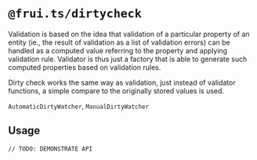 # `@frui.ts/dirtycheck`

Validation is based on the idea that validation of a particular property of an entity (ie., the result of validation as a list of validation errors) can be handled as a computed value referring to the property and applying validation rule. Validator is thus just a factory that is able to generate such computed properties based on validation rules.

Dirty check works the same way as validation, just instead of validator functions, a simple compare to the originally stored values is used.

`AutomaticDirtyWatcher`, `ManualDirtyWatcher`

## Usage

```
// TODO: DEMONSTRATE API
```
